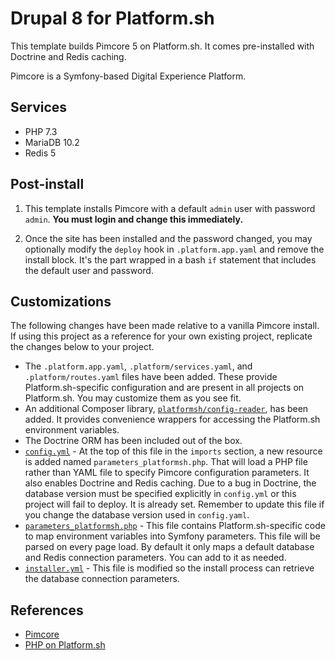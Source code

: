 # Drupal 8 for Platform.sh

This template builds Pimcore 5 on Platform.sh.  It comes pre-installed with Doctrine and Redis caching.

Pimcore is a Symfony-based Digital Experience Platform.

## Services

* PHP 7.3
* MariaDB 10.2
* Redis 5

## Post-install

1. This template installs Pimcore with a default `admin` user with password `admin`.  **You must login and change this immediately.**

2. Once the site has been installed and the password changed, you may optionally modify the `deploy` hook in `.platform.app.yaml` and remove the install block.  It's the part wrapped in a bash `if` statement that includes the default user and password.

## Customizations

The following changes have been made relative to a vanilla Pimcore install.  If using this project as a reference for your own existing project, replicate the changes below to your project.

* The `.platform.app.yaml`, `.platform/services.yaml`, and `.platform/routes.yaml` files have been added.  These provide Platform.sh-specific configuration and are present in all projects on Platform.sh.  You may customize them as you see fit.
* An additional Composer library, [`platformsh/config-reader`](https://github.com/platformsh/config-reader-php), has been added.  It provides convenience wrappers for accessing the Platform.sh environment variables.
* The Doctrine ORM has been included out of the box.
* [`config.yml`](/app/config/config.yml) - At the top of this file in the `imports` section, a new resource is added named `parameters_platformsh.php`.  That will load a PHP file rather than YAML file to specify Pimcore configuration parameters.  It also enables Doctrine and Redis caching.  Due to a bug in Doctrine, the database version must be specified explicitly in `config.yml` or this project will fail to deploy.  It is already set.  Remember to update this file if you change the database version used in `config.yaml`.
* [`parameters_platformsh.php`](/app/config/parameters_platformsh.php) - This file contains Platform.sh-specific code to map environment variables into Symfony parameters. This file will be parsed on every page load. By default it only maps a default database and Redis connection parameters. You can add to it as needed.
* [`installer.yml`](/app/config/installer.yml) - This file is modified so the install process can retrieve the database connection parameters.

## References

* [Pimcore](https://pimcore.com/)
* [PHP on Platform.sh](https://docs.platform.sh/languages/php.html)
